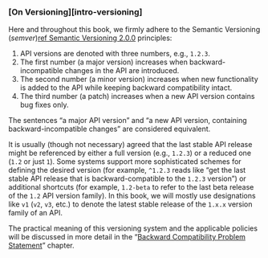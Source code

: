 ### [On Versioning][intro-versioning]

Here and throughout this book, we firmly adhere to the Semantic Versioning (*semver*)[ref Semantic Versioning 2.0.0](https://semver.org/) principles:

  1. API versions are denoted with three numbers, e.g., `1.2.3`.
  2. The first number (a major version) increases when backward-incompatible changes in the API are introduced.
  3. The second number (a minor version) increases when new functionality is added to the API while keeping backward compatibility intact.
  4. The third number (a patch) increases when a new API version contains bug fixes only.

The sentences “a major API version” and “a new API version, containing backward-incompatible changes” are considered equivalent.

It is usually (though not necessary) agreed that the last stable API release might be referenced by either a full version (e.g., `1.2.3`) or a reduced one (`1.2` or just `1`). Some systems support more sophisticated schemes for defining the desired version (for example, `^1.2.3` reads like “get the last stable API release that is backward-compatible to the `1.2.3` version”) or additional shortcuts (for example, `1.2-beta` to refer to the last beta release of the `1.2` API version family). In this book, we will mostly use designations like `v1` (`v2`, `v3`, etc.) to denote the latest stable release of the `1.x.x` version family of an API.

The practical meaning of this versioning system and the applicable policies will be discussed in more detail in the “[Backward Compatibility Problem Statement](#back-compat-statement)” chapter.
